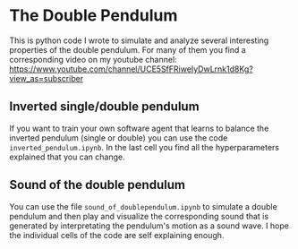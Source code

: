 # The Double Pendulum
This is python code I wrote to simulate and analyze several interesting properties of the double pendulum. For many of them you find a corresponding video on my youtube channel:
https://www.youtube.com/channel/UCE5SfFRiweIyDwLrnk1d8Kg?view_as=subscriber

## Inverted single/double pendulum
If you want to train your own software agent that learns to balance the inverted pendulum (single or double) you can use the code `inverted_pendulum.ipynb`. In the last cell you find all the hyperparameters explained that you can change.

## Sound of the double pendulum
You can use the file `sound_of_doublependulum.ipynb` to simulate a double pendulum and then play and visualize the corresponding sound that is generated by interpretating the pendulum's motion as a sound wave. I hope the individual cells of the code are self explaining enough.
